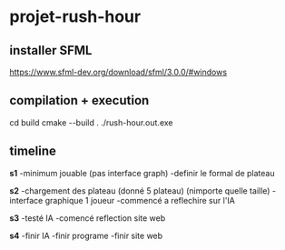 # projet-rush-hour


## installer SFML
https://www.sfml-dev.org/download/sfml/3.0.0/#windows

## compilation + execution
cd build
cmake --build .
./rush-hour.out.exe

## timeline



**s1**
-minimum jouable (pas interface graph)
-definir le formal de plateau

**s2**
-chargement des plateau  (donné 5 plateau) (nimporte quelle taille)
-interface graphique 1 joueur
-commencé a reflechire sur l'IA

**s3**
-testé IA
-comencé reflection site web

**s4**
-finir IA
-finir programe
-finir site web

